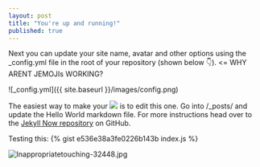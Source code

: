 ```yaml
---
layout: post
title: "You're up and running!"
published: true
---
```



Next you can update your site name, avatar and other options using the _config.yml file in the root of your repository (shown below :point_down:). <= WHY ARENT JEMOJIs WORKING?

![_config.yml]({{ site.baseurl }}/images/config.png)

The easiest way to make your ![]({{site.baseurl}}/) is to edit this one. Go into /_posts/ and update the Hello World markdown file. For more instructions head over to the [Jekyll Now repository](https://github.com/barryclark/jekyll-now) on GitHub.

Testing this:
{% gist e536e38a3fe0226b143b index.js %}

![Inappropriatetouching-32448.jpg]({{site.baseurl}}/images/Inappropriatetouching-32448.jpg)


